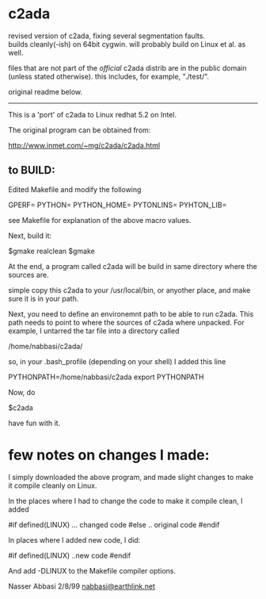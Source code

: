 # c2ada
revised version of c2ada, fixing several segmentation faults.  
builds cleanly(-ish) on 64bit cygwin. will probably build on Linux et al. as well.

files that are not part of the *official* c2ada distrib are in the public domain (unless stated otherwise).
this includes, for example, "./test/".

original readme below.

--------------------

This is a 'port' of c2ada to Linux redhat 5.2 on Intel.

The original program can be obtained from:

http://www.inmet.com/~mg/c2ada/c2ada.html


to BUILD:
---------
Edited Makefile and modify the following

GPERF=
PYTHON=
PYTHON_HOME=
PYTONLINS=
PYHTON_LIB=

see Makefile for explanation of the above macro values.

Next, build it:

$gmake realclean
$gmake

At the end, a program called c2ada will be build in same directory where
the sources are.

simple copy this c2ada to your /usr/local/bin, or anyother place, and
make sure it is in your path.

Next, you need to define an environemnt path to be able to run
c2ada. This path needs to point to where the sources of c2ada where
unpacked. For example, I untarred the tar file into a directory called

/home/nabbasi/c2ada/

so, in your .bash_profile (depending on your shell) I added this line

PYTHONPATH=/home/nabbasi/c2ada
export PYTHONPATH

Now, do 

$c2ada

have fun with it.  

few notes on changes I made:
============================

I simply downloaded the above program, and made slight changes
to make it compile cleanly on Linux.

In the places where I had to change the code to make it compile clean,
I added

#if defined(LINUX)
... changed code
#else
.. original code
#endif

In places where I added new code, I did:

#if defined(LINUX)
..new code
#endif

And add -DLINUX to the Makefile compiler options.

Nasser Abbasi
2/8/99
nabbasi@earthlink.net

